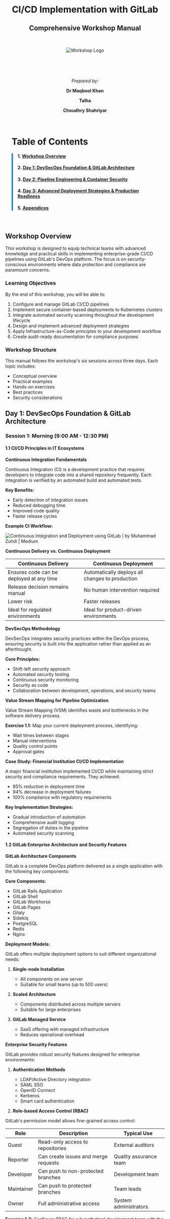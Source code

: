 # 

<div style="text-align: center; margin-top: 25%;">

# CI/CD Implementation with GitLab

## Comprehensive Workshop Manual

<br>

![Workshop Logo](/home/magician/Downloads/git.webp)

<br>
<br>
<br>

*Prepared by:*

**Dr Maqbool Khan**

**Talha**

**Choudhry Shahriyar**

</div>

<div style="page-break-after: always;"></div>

<div style="padding: 20px;">

# Table of Contents

<div style="border-left: 4px solid #0078D7; padding-left: 15px;">

#### 1. [Workshop Overview](#workshop-overview)

#### 2. [Day 1: DevSecOps Foundation & GitLab Architecture](#day-1-devsecops-foundation--gitlab-architecture)

#### 3. [Day 2: Pipeline Engineering & Container Security](#day-2-pipeline-engineering--container-security)

#### 4. [Day 3: Advanced Deployment Strategies & Production Readiness](#day-3-advanced-deployment-strategies--production-readiness)

#### 5. [Appendices](#appendices)

</div>

</div>
<div style="page-break-after: always;"></div>

## Workshop Overview

This  workshop is designed to equip technical teams with advanced knowledge and practical skills in implementing enterprise-grade CI/CD pipelines using GitLab's DevOps platform. The focus is on security-conscious environments where data protection and compliance are paramount concerns.

### Learning Objectives

By the end of this workshop, you will be able to:

1. Configure and manage GitLab CI/CD pipelines
2. Implement secure container-based deployments to Kubernetes clusters
3. Integrate automated security scanning throughout the development lifecycle
4. Design and implement advanced deployment strategies
5. Apply Infrastructure-as-Code principles to your development workflow
6. Create audit-ready documentation for compliance purposes

### Workshop Structure

This manual follows the workshop's six sessions across three days. Each topic includes:

- Conceptual overview
- Practical examples
- Hands-on exercises
- Best practices
- Security considerations

<div style="page-break-after: always;"></div>

## Day 1: DevSecOps Foundation & GitLab Architecture

### Session 1: Morning (9:00 AM - 12:30 PM)

#### 1.1 CI/CD Principles in IT Ecosystems

**Continuous Integration Fundamentals**

Continuous Integration (CI) is a development practice that requires developers to integrate code into a shared repository frequently. Each integration is verified by an automated build and automated tests.

**Key Benefits:**

- Early detection of integration issues
- Reduced debugging time
- Improved code quality
- Faster release cycles

**Example CI Workflow:**

![Continuous Integration and Deployment using GitLab | by Muhammad Zuhdi |  Medium](https://miro.medium.com/v2/resize:fit:1200/0*dm8eB5A5Ho70BJFe.png)

**Continuous Delivery vs. Continuous Deployment**

| Continuous Delivery                      | Continuous Deployment                           |
| ---------------------------------------- | ----------------------------------------------- |
| Ensures code can be deployed at any time | Automatically deploys all changes to production |
| Release decision remains manual          | No human intervention required                  |
| Lower risk                               | Faster releases                                 |
| Ideal for regulated environments         | Ideal for product-driven environments           |

**DevSecOps Methodology**

DevSecOps integrates security practices within the DevOps process, ensuring security is built into the application rather than applied as an afterthought.

**Core Principles:**

- Shift-left security approach
- Automated security testing
- Continuous security monitoring
- Security as code
- Collaboration between development, operations, and security teams

**Value Stream Mapping for Pipeline Optimization**

Value Stream Mapping (VSM) identifies waste and bottlenecks in the software delivery process.

**Exercise 1.1:** Map your current deployment process, identifying:

- Wait times between stages
- Manual interventions
- Quality control points
- Approval gates

**Case Study: Financial Institution CI/CD Implementation**

A major financial institution implemented CI/CD while maintaining strict security and compliance requirements. They achieved:

- 85% reduction in deployment time
- 94% decrease in deployment failures
- 100% compliance with regulatory requirements

**Key Implementation Strategies:**

- Gradual introduction of automation
- Comprehensive audit logging
- Segregation of duties in the pipeline
- Automated security scanning

<div style="page-break-after: always;"></div>

#### 1.2 GitLab Enterprise Architecture and Security Features

**GitLab Architecture Components**

GitLab is a complete DevOps platform delivered as a single application with the following key components:

**Core Components:**

- GitLab Rails Application
- GitLab Shell
- GitLab Workhorse
- GitLab Pages
- Gitaly
- Sidekiq
- PostgreSQL
- Redis
- Nginx

**Deployment Models:**

GitLab offers multiple deployment options to suit different organizational needs:

1. **Single-node Installation**
   
   - All components on one server
   - Suitable for small teams (up to 500 users)

2. **Scaled Architecture**
   
   - Components distributed across multiple servers
   - Suitable for large enterprises

3. **GitLab Managed Service**
   
   - SaaS offering with managed infrastructure
   - Reduces operational overhead

**Enterprise Security Features**

GitLab provides robust security features designed for enterprise environments:

1. **Authentication Methods**
   
   - LDAP/Active Directory integration
   - SAML SSO
   - OpenID Connect
   - Kerberos
   - Smart card authentication

2. **Role-based Access Control (RBAC)**

GitLab's permission model allows fine-grained access control:

| Role       | Description                          | Typical Use            |
| ---------- | ------------------------------------ | ---------------------- |
| Guest      | Read-only access to repositories     | External auditors      |
| Reporter   | Can create issues and merge requests | Quality assurance team |
| Developer  | Can push to non-protected branches   | Development team       |
| Maintainer | Can push to protected branches       | Team leads             |
| Owner      | Full administrative access           | System administrators  |

**Exercise 1.2:** Configure RBAC for a hypothetical development team with the following roles:

- Senior Developer (needs to approve merge requests)
- Junior Developers (can submit code but not approve)
- Security Analyst (needs to review but not modify code)
- Operations Engineer (needs deployment access)

**Secrets Management**

GitLab provides several methods for secure secrets management:

1. **CI/CD Variables**
   
   - Project-level variables
   - Group-level variables
   - Instance-level variables
   - Protected variables (masked in logs)

2. **Integration with External Secret Managers**
   
   - HashiCorp Vault
   - AWS Secrets Manager
   - Azure Key Vault

**Example: Configuring Protected Variables**

```yaml
# In .gitlab-ci.yml
variables:
  # Regular variable
  API_URL: "https://api.example.com"

  # Protected and masked variable (defined in GitLab UI)
  # API_TOKEN: "secret-token"

job:
  script:
    - curl -H "Authorization: Bearer $API_TOKEN" $API_URL
```

**Audit Logging and Compliance Reporting**

GitLab Enterprise Edition provides comprehensive audit logs:

- User authentication events
- Project creation/deletion
- Permission changes
- Push events
- Merge request approvals

**Example Audit Log Entry:**

```json
{
  "author_id": 42,
  "author_name": "Jane Smith",
  "entity_id": 123,
  "entity_type": "Project",
  "action": "create",
  "target_id": 456,
  "target_type": "MergeRequest",
  "created_at": "2023-06-15T14:32:10Z"
}
```

<div style="page-break-after: always;"></div>

#### 1.3 Pipeline Components and Infrastructure-as-Code (IaC) Methodologies

**GitLab CI/CD Pipeline Architecture**

A GitLab CI/CD pipeline consists of:

1. **Stages**: Sequential groups of jobs
2. **Jobs**: Individual units of work
3. **Runners**: Agents that execute jobs
4. **Artifacts**: Files produced by jobs
5. **Cache**: Temporary storage between jobs

**Basic Pipeline Structure:**

```yaml
stages:
  - build
  - test
  - deploy

build_job:
  stage: build
  script:
    - echo "Building the application..."
    - make build

test_job:
  stage: test
  script:
    - echo "Running tests..."
    - make test

deploy_job:
  stage: deploy
  script:
    - echo "Deploying application..."
    - make deploy
```

**YAML Configuration Syntax Fundamentals**

GitLab CI/CD uses YAML for pipeline configuration:

```yaml
# Basic job structure
job_name:
  stage: stage_name
  script:
    - command1
    - command2

  # Job control
  only:
    - main
  except:
    - tags

  # Dependencies
  dependencies:
    - another_job

  # Artifacts
  artifacts:
    paths:
      - path/to/artifact
    expire_in: 1 week
```

**Infrastructure-as-Code Principles**

Infrastructure-as-Code (IaC) treats infrastructure configuration as software:

**Key Benefits:**

- Version-controlled infrastructure
- Repeatable deployments
- Self-documenting configurations
- Consistent environments

**Popular IaC Tools:**

- Terraform
- Ansible
- Kubernetes Manifests
- CloudFormation
- Pulumi

**Exercise 1.3:** Create a basic GitLab CI pipeline for a sample application that includes:

- Building a Docker image
- Running unit tests
- Deploying to a staging environment

<div style="page-break-after: always;"></div>

### Session 2: Afternoon (1:30 PM - 5:00 PM)

#### 2.1 Hands-on: GitLab Instance Configuration

**Setting up GitLab with Security Hardening**

**Initial Setup Considerations:**

- Hardware requirements
- Network configuration
- TLS certificate implementation
- Backup strategy

**Security Hardening Checklist:**

1. **Network Security**
   
   - Configure HTTPS with strong cipher suites
   - Implement IP restrictions where appropriate
   - Use a Web Application Firewall (WAF)

2. **Authentication Security**
   
   - Enable 2FA enforcement
   - Implement strong password policies
   - Configure session timeout values

3. **Application Security**
   
   - Disable features not in use
   - Update to latest version
   - Configure rate limiting

**User Management and Organization Structure**

GitLab organization structure follows this hierarchy:

1. **Instance**
   
   - Contains all users and groups
   - Managed by instance administrators

2. **Groups**
   
   - Contains projects and subgroups
   - Allows sharing resources across projects

3. **Projects**
   
   - Contains code repositories
   - Has its own CI/CD configuration

**Best Practices for Organization Structure:**

- Create groups based on business units
- Use subgroups for teams within business units
- Create projects for individual applications
- Use consistent naming conventions

**Example: Organization Structure for Enterprise**

```
Instance
├── Security (Group)
│   ├── Vulnerability Management (Subgroup)
│   │   ├── Scanner (Project)
│   │   └── Dashboard (Project)
│   └── Compliance (Subgroup)
│       ├── Reports (Project)
│       └── Auditing (Project)
├── Development (Group)
│   ├── Frontend (Subgroup)
│   │   ├── Web Application (Project)
│   │   └── Mobile Application (Project)
│   └── Backend (Subgroup)
│       ├── API (Project)
│       └── Database (Project)
└── Operations (Group)
    ├── Infrastructure (Subgroup)
    │   ├── Terraform Modules (Project)
    │   └── Ansible Playbooks (Project)
    └── Monitoring (Subgroup)
        ├── Prometheus Configuration (Project)
        └── Grafana Dashboards (Project)
```

**Exercise 2.1:** Design an organizational structure for your projects, considering:

- Current team structure
- Project dependencies
- Access control requirements
- Resource sharing needs

**Project Configuration and Visibility Settings**

GitLab projects have different visibility levels:

1. **Private**
   
   - Only project members can access
   - Most secure option
   - Default for sensitive projects

2. **Internal**
   
   - All authenticated users can access
   - Good for internal libraries
   - Not for sensitive information

3. **Public**
   
   - Anyone can access
   - Suitable for open-source projects
   - Highest visibility risk

**Project Settings Checklist:**

- Set appropriate visibility level
- Configure merge request settings
- Set up protected branches
- Configure issue management
- Set up CI/CD variables

**Backup and Disaster Recovery Configuration**

GitLab backup strategies:

1. **Built-in Backup Tool**
   
   ```bash
   # Create a backup
   sudo gitlab-backup create
   
   # Restore from backup
   sudo gitlab-backup restore BACKUP=timestamp_of_backup
   ```

2. **Storage-level Backups**
   
   - Volume snapshots
   - Replication to secondary storage
   - Offsite backup copies

**Disaster Recovery Plan Components:**

- Regular testing of backups
- Documented recovery procedures
- Recovery time objectives (RTO)
- Recovery point objectives (RPO)
- Geo-replication for high availability

<div style="page-break-after: always;"></div>

#### 2.2 Runner Deployment with Hardened Security Profiles

**GitLab Runner Architecture**

GitLab Runners are the agents that execute CI/CD jobs:

![Using SSH Private Keys with GitLab Runner | Parvaiz Ahmad](https://ik.imagekit.io/yhmzg9hf6/gitlab-runner.png?updatedAt=1724906195090)

**Runner Types:**

1. **Shared Runners**
   
   - Available to all projects
   - Managed by instance administrators
   - Suitable for general-purpose jobs

2. **Group Runners**
   
   - Available to all projects in a group
   - Managed by group administrators
   - Good for team-specific resources

3. **Project Runners**
   
   - Available only to specific projects
   - Managed by project maintainers
   - Ideal for project-specific requirements

**Execution Environments:**

1. **Shell Executor**
   
   - Runs directly on the runner machine
   - Simple but less isolated
   - Limited security features

2. **Docker Executor**
   
   - Runs each job in a container
   - Better isolation
   - More consistent environment

3. **Kubernetes Executor**
   
   - Runs each job in a Kubernetes pod
   - Excellent scalability
   - Strong isolation

**Example: Runner Registration**

```bash
# Register a new runner
gitlab-runner register \
  --url "https://gitlab.example.com/" \
  --registration-token "PROJECT_REGISTRATION_TOKEN" \
  --description "Secured Docker Runner" \
  --executor "docker" \
  --docker-image "alpine:latest" \
  --tag-list "docker,secure" \
  --run-untagged="false" \
  --locked="true"
```

**Runner Security Hardening Techniques**

1. **Isolation Strategies**
   
   - Use containers or VMs for job execution
   - Implement network isolation
   - Use ephemeral runners when possible

2. **Access Control**
   
   - Run with minimal permissions
   - Use dedicated service accounts
   - Implement strict firewall rules

3. **Secrets Management**
   
   - Use GitLab's protected variables
   - Implement secrets rotation
   - Consider using external secret managers

**Exercise 2.2:** Configure a secure GitLab runner with:

- Docker executor
- Resource constraints
- Security hardening
- Appropriate network isolation

<div style="page-break-after: always;"></div>

#### 2.3 Repository Structure and Branch Protection Policies

**Repository Organization Best Practices**

1. **Repository Structure**
   
   - Keep repositories focused on a single component
   - Document structure in README.md
   - Use consistent patterns across projects

2. **File Organization**
   
   - Organize by feature or module
   - Keep configuration separate from code
   - Use consistent naming conventions

3. **Documentation**
   
   - Maintain up-to-date README files
   - Document architecture decisions
   - Include setup and contribution guidelines

**Example: Standard Repository Structure**

```
project/
├── .gitlab/
│   └── issue_templates/
│       ├── bug.md
│       └── feature.md
├── .gitlab-ci.yml
├── src/
│   ├── main/
│   │   └── ...
│   └── test/
│       └── ...
├── docs/
│   ├── architecture.md
│   └── contributing.md
├── k8s/
│   ├── deployment.yaml
│   └── service.yaml
├── .gitignore
├── Dockerfile
└── README.md
```

**Implementing GitFlow and Branching Strategies**

GitFlow is a branching model that defines a strict branching pattern:

![GitFlow Model](https://nvie.com/img/git-model@2x.png)

**Key Branches:**

1. **Main/Master**
   
   - Contains production code
   - Never commit directly to this branch
   - Should always be deployable

2. **Develop**
   
   - Integration branch for features
   - Contains latest delivered development changes
   - May be unstable

3. **Feature Branches**
   
   - Created from develop
   - Merged back to develop
   - Used for new features

4. **Release Branches**
   
   - Created from develop
   - Merged to main and develop
   - Used for release preparation

5. **Hotfix Branches**
   
   - Created from main
   - Merged to main and develop
   - Used for urgent fixes

**Branch Protection Rules**

Branch protection rules prevent direct modifications to important branches:

**Common Protection Rules:**

- Require merge requests
- Require approval from code owners
- Require passing CI/CD pipeline
- Require resolved discussions
- Prevent force pushes

**Example: Branch Protection Configuration**

In GitLab UI:

1. Go to Settings > Repository
2. Expand Protected Branches
3. Add protection for main branch:
   - Allowed to merge: Maintainers
   - Allowed to push: No one
   - Require code owner approval: Yes
   - Require passing CI: Yes

**Exercise 2.3:** Set up a GitFlow branching strategy with appropriate branch protection rules for a sample project.

<div style="page-break-after: always;"></div>

## Day 2: Pipeline Engineering & Container Security

### Session 3: Morning (9:00 AM - 12:30 PM)

#### 3.1 YAML Pipeline Syntax and Configuration Best Practices

**Advanced YAML Syntax for Complex Pipelines**

GitLab CI/CD uses YAML for pipeline configuration, with several advanced features:

**1. Multi-line Strings**

```yaml
job_name:
  script:
    - |
      echo "This is a multi-line script that
      will be executed as a single command
      in the shell"
    - >
      echo "This is also multi-line but
      will be executed with all newlines
      replaced by spaces"
```

**2. Job Inheritance with Extends**

```yaml
.base_job: &base_job
  image: alpine:latest
  before_script:
    - echo "Preparing environment"

test_job:
  <<: *base_job  # Anchor reference
  script:
    - echo "Running tests"
```

**3. Includes for Modular Configuration**

```yaml
include:
  - local: '/templates/build.yml'  # From same repo
  - project: 'group/templates'     # From another project
    file: '/templates/test.yml'
  - template: 'Security/SAST.gitlab-ci.yml'  # GitLab template
```

**4. Advanced Conditions**

```yaml
job:
  script: echo "Running job"
  rules:
    - if: '$CI_PIPELINE_SOURCE == "merge_request_event"'
      when: manual
    - if: '$CI_COMMIT_BRANCH == "main"'
      when: always
    - when: never
```

**Pipeline Templates and Inheritance**

Templates allow reuse of pipeline configurations:

```yaml
# In /templates/build.yml
.build_template:
  stage: build
  script:
    - echo "Building application"
  artifacts:
    paths:
      - build/

# In .gitlab-ci.yml
include:
  - local: '/templates/build.yml'

build_job:
  extends: .build_template
  variables:
    BUILD_TYPE: "production"
```

**Variables, Anchors, and Aliases**

YAML anchors and aliases reduce duplication:

```yaml
variables:
  GLOBAL_VAR: "value"

.default_config: &default_config
  image: alpine:latest
  tags:
    - kubernetes

.ruby_config: &ruby_config
  <<: *default_config
  image: ruby:3.0

test:
  <<: *ruby_config
  script:
    - echo "Using $GLOBAL_VAR"
    - ruby -v
```

**Conditional Execution**

Control job execution based on conditions:

```yaml
job:
  script: echo "Running job"
  only:
    variables:
      - $CI_COMMIT_MESSAGE =~ /run-tests/
  except:
    - schedules
```

Or with the more powerful `rules` keyword:

```yaml
job:
  script: echo "Running job"
  rules:
    - if: '$CI_PIPELINE_SOURCE == "schedule"'
      when: never
    - if: '$CI_COMMIT_MESSAGE =~ /skip-tests/'
      when: never
    - if: '$CI_COMMIT_TAG'
      variables:
        DEPLOY_ENVIRONMENT: production
    - if: '$CI_COMMIT_BRANCH == "main"'
      variables:
        DEPLOY_ENVIRONMENT: staging
    - when: manual
```

**Exercise 3.1:** Create a complex pipeline with:

- Environment-specific variables
- Job inheritance
- Advanced conditions
- Modular configuration with includes

<div style="page-break-after: always;"></div>

#### 3.2 Stage Orchestration and Dependency Management

**Pipeline Stages and Job Dependencies**

Stages define the sequence of pipeline execution:

```yaml
stages:
  - build
  - test
  - security
  - deploy

build_job:
  stage: build
  script: echo "Building"

test_job:
  stage: test
  script: echo "Testing"
  needs:
    - build_job

security_job:
  stage: security
  script: echo "Security scanning"
  needs:
    - build_job

deploy_job:
  stage: deploy
  script: echo "Deploying"
  needs:
    - test_job
    - security_job
```

The `needs` keyword allows fine-grained control of job execution order, enabling advanced workflows like directed acyclic graphs (DAGs).

**Artifact Passing Between Stages**

Artifacts allow passing files between jobs:

```yaml
build:
  stage: build
  script:
    - mkdir -p build/
    - echo "Built artifact" > build/artifact.txt
  artifacts:
    paths:
      - build/
    expire_in: 1 week

test:
  stage: test
  script:
    - cat build/artifact.txt
    - echo "Tests passed" > test_results.txt
  artifacts:
    paths:
      - test_results.txt
    reports:
      junit: test_results.xml
```

**Caching Strategies**

Caching speeds up builds by reusing dependencies:

```yaml
cache:
  key: ${CI_COMMIT_REF_SLUG}
  paths:
    - node_modules/
    - .npm/

build:
  script:
    - npm ci
    - npm run build
```

**Cache Key Strategies:**

1. **Per-branch caching**
   
   ```yaml
   cache:
    key: ${CI_COMMIT_REF_SLUG}
   ```

2. **Per-job caching**
   
   ```yaml
   cache:
    key: $CI_JOB_NAME
   ```

3. **Composite keys**
   
   ```yaml
   cache:
    key: "$CI_JOB_NAME-$CI_COMMIT_REF_SLUG"
   ```

4. **Files-based keys**
   
   ```yaml
   cache:
    key:
      files:
        - package-lock.json
   ```

**Parallelization and Distributed Execution**

Run jobs in parallel with the `parallel` keyword:

```yaml
test:
  script:
    - npm test
  parallel: 3
```

For more complex parallelization:

```yaml
tests:
  script:
    - npm test -- --ci --jest-circus --coverage --testPathPattern="/$CI_NODE_INDEX/$CI_NODE_TOTAL"
  parallel:
    matrix:
      - TEST_TYPE:
        - unit
        - integration
        - e2e
```

**Exercise 3.2:** Design a pipeline with:

- Efficient caching strategy
- Artifact passing between jobs
- Parallelized test execution

<div style="page-break-after: always;"></div>

#### 3.3 Zero-trust Container Security Implementation

**Zero-trust Security Model Fundamentals**

Zero-trust security operates on the principle "never trust, always verify":

**Core Principles:**

- Verify every user/service
- Validate every device
- Limit access to resources
- Inspect and log all traffic
- Assume breach at all times

**Zero-trust in Container Environments:**

- Verify container images
- Validate runtime behavior
- Limit container privileges
- Inspect container communication
- Assume container compromise

**Container Security Best Practices**

1. **Build-time Security:**
   
   - Use minimal base images
   - Avoid running as root
   - Scan for vulnerabilities
   - Pin dependencies to specific versions
   - Remove unnecessary tools

2. **Deploy-time Security:**
   
   - Sign and verify images
   - Enforce admission control
   - Apply security policies

3. **Runtime Security:**
   
   - Implement network segmentation
   - Use seccomp and AppArmor profiles
   - Enable audit logging
   - Implement runtime threat detection

**Example: Secure Dockerfile**

```dockerfile
# Use specific version of minimal image
FROM alpine:3.14

# Create non-root user
RUN addgroup -S appgroup && adduser -S appuser -G appgroup

# Set working directory
WORKDIR /app

# Copy application files
COPY --chown=appuser:appgroup . /app/

# Install only required dependencies
RUN apk add --no-cache nodejs npm && \
    npm ci --production && \
    npm cache clean --force && \
    rm -rf /tmp/*

# Use non-root user
USER appuser

# Expose only necessary port
EXPOSE 3000

# Run with minimal capabilities
ENTRYPOINT ["node", "app.js"]
```

**Image Signing and Verification**

Image signing ensures container integrity:

1. **Cosign Signing**
   
   ```bash
   # Install cosign
   brew install cosign
   
   # Generate keys
   cosign generate-key-pair
   
   # Sign an image
   cosign sign --key cosign.key my-registry.io/my-app:latest
   
   # Verify an image
   cosign verify --key cosign.pub my-registry.io/my-app:latest
   ```

2. **Integration with GitLab**
   
   ```yaml
   # .gitlab-ci.yml
   sign_image:
    stage: sign
    script:
      - cosign sign --key ${COSIGN_KEY} ${CI_REGISTRY_IMAGE}:${CI_COMMIT_SHA}
    only:
      - main
   ```

**Runtime Security Monitoring**

Tools for container runtime security:

1. **Falco**
   
   - Open-source container runtime security
   - Detects unexpected behavior
   - Creates alerts for security violations

2. **Open Policy Agent (OPA)**
   
   - Policy-based security enforcement
   - Validates against defined rules
   - Integrates with Kubernetes

**Exercise 3.3:** Implement zero-trust security for a containerized application, including:

- Secure Dockerfile
- Image scanning in CI/CD
- Security policies
- Runtime monitoring

<div style="page-break-after: always;"></div>

### Session 4: Afternoon (1:30 PM - 5:00 PM)

#### 4.1 Hands-on: Docker Image Building with Multi-stage Optimization

**Dockerfile Best Practices for Security**

1. **Use Specific Tags**
   
   ```dockerfile
   # Bad: Uses latest tag
   FROM node:latest
   
   # Good: Uses specific version
   FROM node:16.14.2-alpine3.15
   ```

2. **Minimize Image Layers**
   
   ```dockerfile
   # Bad: Multiple RUN commands create many layers
   FROM node:16-alpine
   RUN apk update
   RUN apk add git
   RUN npm install
   
   # Good: Chain commands to reduce layers
   FROM node:16-alpine
   RUN apk update && \
      apk add git && \
      npm install
   ```

3. **Remove Unnecessary Tools**
   
   ```dockerfile
   # Don't install debugging tools in production
   RUN apk add --no-cache curl git # Avoid this
   
   # Install only what's needed
   RUN apk add --no-cache --virtual .build-deps \
      gcc make g++ && \
      npm ci && \
      apk del .build-deps
   ```

4. **Use Non-Root User**
   
   ```dockerfile
   # Create and use non-root user
   RUN adduser -D appuser
   USER appuser
   ```

5. **Set Filesystem Permissions**
   
   ```dockerfile
   COPY --chown=appuser:appuser . /app
   ```

**Multi-stage Builds for Size Optimization**

Multi-stage builds separate build environments from runtime environments:

```dockerfile
# Build stage
FROM node:16-alpine AS builder
WORKDIR /app
COPY package*.json ./
RUN npm ci
COPY . .
RUN npm run build

# Production stage
FROM nginx:1.21-alpine
COPY --from=builder /app/dist /usr/share/nginx/html
EXPOSE 80
CMD ["nginx", "-g", "daemon off;"]
```

Benefits:

- Smaller final image
- No build tools in production
- Reduced attack surface
- Cleaner separation of concerns

**Base Image Selection Criteria**

When selecting base images, consider:

1. **Security**
   
   - Official images with regular updates
   - Minimal distros (Alpine, Distroless)
   - Scanner trusted images

2. **Size**
   
   - Alpine vs. slim vs. distroless
   - Specific language versions
   - Specific distro versions

3. **Compatibility**
   
   - Required system libraries
   - Architecture support
   - Debugging capabilities

**Base Image Comparison:**

| Image Type             | Size    | Security                              | Pros               | Cons                           |
| ---------------------- | ------- | ------------------------------------- | ------------------ | ------------------------------ |
| Full (e.g., ubuntu)    | 300MB+  | More packages = larger attack surface | Complete toolset   | Large size                     |
| Slim (e.g., node:slim) | 150MB+  | Reduced packages                      | Good balance       | Still includes package manager |
| Alpine                 | 5-30MB  | Minimal packages                      | Very small         | Different libc implementation  |
| Distroless             | 20-80MB | No shell, package manager             | Excellent security | Hard to debug                  |

**Exercise 4.1:** Create a multi-stage Dockerfile for a sample application that:

- Uses appropriate base images
- Implements security best practices
- Minimizes final image size
- Runs as non-root user

<div style="page-break-after: always;"></div>

#### 4.2 Vulnerability Scanning Integration (Trivy, Anchore)

**Container Image Vulnerability Scanning**

Vulnerability scanning identifies security issues in container images:

**Key Benefits:**

- Early detection of vulnerabilities
- Prevention of known exploits
- Compliance with security policies
- Documentation of security posture

**Common Vulnerability Sources:**

- OS packages (apt, apk, rpm)
- Language dependencies (npm, pip, gem)
- Application frameworks
- Custom application code

**Setting Security Thresholds and Quality Gates**

Define security thresholds to block risky deployments:

```yaml
container_scanning:
  script:
    # Fail on critical vulnerabilities
    - trivy image --exit-code 1 --severity CRITICAL ${CI_REGISTRY_IMAGE}:${CI_COMMIT_SHA}
    # Generate report for high vulnerabilities but don't fail
    - trivy image --exit-code 0 --severity HIGH ${CI_REGISTRY_IMAGE}:${CI_COMMIT_SHA}
  allow_failure: false  # This makes the pipeline fail if the job fails
```

**Remediation Workflows for Identified Vulnerabilities**

Create effective remediation processes:

1. **Automated Dependency Updates**
   
   ```yaml
   dependency_update:
    stage: build
    script:
      - npm audit fix
      - git config user.name "Dependency Bot"
      - git config user.email "dependencybot@example.com"
      - git add package*.json
      - git commit -m "chore: update dependencies" || true
      - git push origin HEAD:${CI_COMMIT_REF_NAME}
    only:
      - schedules
   ```

2. **Security Issue Tracking**
   
   ```yaml
   create_security_issue:
    stage: report
    script:
      - |
        if [ -f trivy-report.json ]; then
          python3 create_issues.py trivy-report.json
        fi
    when: on_failure
   ```

**Exercise 4.2:** Implement a complete vulnerability scanning pipeline with:

- Multiple scanning tools (Trivy, Grype, etc.)
- Different thresholds for different environments
- Automatic issue creation for vulnerabilities
- Remediation tracking

<div style="page-break-after: always;"></div>

#### 4.3 Artifact Management and Versioning Strategies

**GitLab Package Registry Configuration**

GitLab Package Registry stores build artifacts:

1. **Registry Setup**
   
   ```yaml
   # .gitlab-ci.yml for npm packages
   publish:
    stage: deploy
    script:
      - echo "@${CI_PROJECT_ROOT_NAMESPACE}:registry=${CI_API_V4_URL}/projects/${CI_PROJECT_ID}/packages/npm/" > .npmrc
      - echo "${CI_API_V4_URL}/projects/${CI_PROJECT_ID}/packages/npm/:_authToken=${CI_JOB_TOKEN}" >> .npmrc
      - npm publish
    only:
      - tags
   ```

2. **Container Registry**
   
   ```yaml
   # .gitlab-ci.yml for container images
   build_container:
    stage: build
    image: docker:20.10.16
    services:
      - docker:20.10.16-dind
    script:
      - docker login -u $CI_REGISTRY_USER -p $CI_REGISTRY_PASSWORD $CI_REGISTRY
      - docker build -t $CI_REGISTRY_IMAGE:$CI_COMMIT_SHA .
      - docker push $CI_REGISTRY_IMAGE:$CI_COMMIT_SHA
      - if [[ "$CI_COMMIT_BRANCH" == "main" ]]; then
      -   docker tag $CI_REGISTRY_IMAGE:$CI_COMMIT_SHA $CI_REGISTRY_IMAGE:latest
      -   docker push $CI_REGISTRY_IMAGE:latest
      - fi
   ```

**Artifact Retention Policies**

Configure retention to manage storage:

```yaml
artifacts:
  paths:
    - dist/
  expire_in: 1 week  # Options: never, 30 mins, 1 day, 1 week, 1 month
```

For system-wide retention policies:

1. **Project Settings**
   
   - Settings > CI/CD > Artifacts > Expiration time

2. **Instance Settings** (for administrators)
   
   - Admin Area > Settings > CI/CD > Artifacts > Default expiration time

**Artifact Promotion Between Environments**

Promote artifacts through environments:

```yaml
stages:
  - build
  - test
  - staging
  - production

build_artifact:
  stage: build
  script:
    - npm ci
    - npm run build
  artifacts:
    paths:
      - dist/

deploy_staging:
  stage: staging
  script:
    - deploy_script.sh staging dist/
  environment:
    name: staging

deploy_production:
  stage: production
  script:
    - deploy_script.sh production dist/
  environment:
    name: production
  when: manual
  only:
    - main
```

**Dependency Management and Bill of Materials**

Track dependencies for security and compliance:

1. **Using SBOM Tools**
   
   ```yaml
   generate_sbom:
    stage: build
    script:
      - cyclonedx-npm --output bom.xml
    artifacts:
      paths:
        - bom.xml
   ```

2. **Dependency Locking**
   
   ```yaml
   validate_dependencies:
    stage: build
    script:
      - npm ci --package-lock-only
      - git diff --exit-code package-lock.json || (echo "Package lock changed. Please commit the updated lock file." && exit 1)
   ```

**Exercise 4.3:** Implement an artifact management strategy that includes:

- Semantic versioning for releases
- Artifact promotion workflow
- Software Bill of Materials (SBOM) generation
- Dependency locking and verification

<div style="page-break-after: always;"></div>

## Day 3: Advanced Deployment Strategies & Production Readiness

### Session 5: Morning (9:00 AM - 12:30 PM)

#### 5.1 Multi-environment Deployments with GitOps Workflows

**Environment Configuration Management**

Managing multiple environments requires careful configuration:

1. **Environment Definition**
   
   ```yaml
   # .gitlab-ci.yml
   deploy_dev:
    environment:
      name: development
      url: https://dev.example.com
   
   deploy_staging:
    environment:
      name: staging
      url: https://staging.example.com
   
   deploy_production:
    environment:
      name: production
      url: https://example.com
      on_stop: stop_production
   
   stop_production:
    environment:
      name: production
      action: stop
    when: manual
   ```

2. **Environment-specific Configuration**
   
   ```yaml
   # .gitlab-ci.yml
   .deploy_template: &deploy_template
    script:
      - deploy.sh --environment $CI_ENVIRONMENT_NAME
   
   deploy_dev:
    <<: *deploy_template
    environment:
      name: development
   
   deploy_staging:
    <<: *deploy_template
    environment:
      name: staging
   ```

**GitOps Principles and Implementation**

GitOps uses Git as the single source of truth for infrastructure:

**Key Principles:**

- Declarative configuration
- Version-controlled infrastructure
- Automated reconciliation
- Self-healing systems

**Implementation with Flux or ArgoCD:**

1. **ArgoCD Setup**
   
   ```yaml
   # GitLab CI job to install ArgoCD
   install_argocd:
    stage: setup
    script:
      - kubectl create namespace argocd
      - kubectl apply -n argocd -f https://raw.githubusercontent.com/argoproj/argo-cd/stable/manifests/install.yaml
   ```

2. **Application Definition**
   
   ```yaml
   # application.yaml
   apiVersion: argoproj.io/v1alpha1
   kind: Application
   metadata:
    name: my-app
    namespace: argocd
   spec:
    project: default
    source:
      repoURL: ${CI_REPOSITORY_URL}
      targetRevision: HEAD
      path: k8s
    destination:
      server: https://kubernetes.default.svc
      namespace: my-app
    syncPolicy:
      automated:
        prune: true
        selfHeal: true
   ```

3. **GitLab Integration**
   
   ```yaml
   deploy_with_gitops:
    stage: deploy
    script:
      - kubectl apply -f application.yaml
    environment:
      name: production
   ```

**Environment-specific Variables and Secrets**

Manage sensitive data securely:

1. **GitLab CI Variables**
   
   - Project Settings > CI/CD > Variables
   - Mark sensitive variables as "Protected" and "Masked"

2. **Environment Scoping**
   
   ```yaml
   # Set variables for specific environments
   variables:
    GLOBAL_VAR: "value for all environments"
   
   deploy_dev:
    variables:
      ENV_SPECIFIC_VAR: "dev value"
    environment:
      name: development
   
   deploy_prod:
    variables:
      ENV_SPECIFIC_VAR: "prod value"
    environment:
      name: production
   ```

3. **External Secret Management**
   
   ```yaml
   # Using Vault for secrets
   deploy:
    script:
      - vault read -field=api_key secret/my-app | kubectl create secret generic api-key --from-file=api_key=/dev/stdin
   ```

**Configuration Drift Detection and Remediation**

Detect and fix configuration drift:

1. **Drift Detection with ArgoCD**
   
   ```yaml
   check_drift:
    stage: verify
    script:
      - argocd app diff my-app --local k8s/
    allow_failure: true
   ```

2. **Automatic Remediation**
   
   ```yaml
   remediate_drift:
    stage: fix
    script:
      - argocd app sync my-app
    when: on_failure
   ```

**Exercise 5.1:** Set up a GitOps workflow with:

- Multiple environment configurations
- Secure secret management
- Configuration drift detection
- Automated remediation

<div style="page-break-after: always;"></div>

#### 5.2 Kubernetes Manifest Generation and Deployment Strategies

**Dynamic Kubernetes Manifest Generation**

Generate Kubernetes manifests dynamically:

1. **Using Templates**
   
   ```yaml
   # deployment.yaml.template
   apiVersion: apps/v1
   kind: Deployment
   metadata:
    name: ${APP_NAME}
   spec:
    replicas: ${REPLICAS}
    selector:
      matchLabels:
        app: ${APP_NAME}
    template:
      metadata:
        labels:
          app: ${APP_NAME}
      spec:
        containers:
        - name: ${APP_NAME}
          image: ${IMAGE_URL}:${IMAGE_TAG}
          ports:
          - containerPort: 80
   ```

2. **Template Processing in CI/CD**
   
   ```yaml
   generate_manifests:
    stage: prepare
    script:
      - export APP_NAME=my-app
      - export REPLICAS=3
      - export IMAGE_URL=$CI_REGISTRY_IMAGE
      - export IMAGE_TAG=$CI_COMMIT_SHA
      - envsubst < deployment.yaml.template > deployment.yaml
    artifacts:
      paths:
        - deployment.yaml
   ```

**Helm Chart Integration with GitLab**

Helm is a Kubernetes package manager:

1. **Basic Helm Chart Structure**
   
   ```
   mychart/
   ├── Chart.yaml
   ├── values.yaml
   ├── templates/
   │   ├── deployment.yaml
   │   ├── service.yaml
   │   └── ingress.yaml
   └── charts/
   ```

2. **GitLab CI Integration**
   
   ```yaml
   deploy_helm:
    stage: deploy
    image: alpine/helm:3.9.0
    script:
      - helm upgrade --install my-release ./mychart \
          --set image.repository=$CI_REGISTRY_IMAGE \
          --set image.tag=$CI_COMMIT_SHA \
          --namespace $CI_ENVIRONMENT_SLUG
    environment:
      name: production
   ```

**Blue/Green Deployment Implementation**

Blue/green deployment maintains two identical environments:

1. **Kubernetes Implementation**
   
   ```yaml
   # Create new (green) deployment
   deploy_green:
    stage: deploy
    script:
      - kubectl apply -f deployment-green.yaml
      - kubectl wait --for=condition=available deployment/myapp-green --timeout=300s
   
   # Test green deployment
   test_green:
    stage: test
    script:
      - curl -f http://myapp-green.internal/healthz
   
   # Switch traffic to green deployment
   switch_to_green:
    stage: switch
    script:
      - kubectl apply -f service-green.yaml
   
   # Delete old (blue) deployment
   delete_blue:
    stage: cleanup
    script:
      - kubectl delete -f deployment-blue.yaml
    when: manual
   ```

2. **Service Switching**
   
   ```yaml
   # service.yaml
   apiVersion: v1
   kind: Service
   metadata:
    name: myapp
   spec:
    selector:
      app: myapp
      version: green  # Switch between blue/green
    ports:
    - port: 80
      targetPort: 8080
   ```

**Canary Release Strategies**

Canary releases gradually shift traffic to new versions:

1. **Using Kubernetes Service Mesh (Istio)**
   
   ```yaml
   # virtual-service.yaml
   apiVersion: networking.istio.io/v1alpha3
   kind: VirtualService
   metadata:
    name: myapp
   spec:
    hosts:
    - myapp.example.com
    http:
    - route:
      - destination:
          host: myapp-v1
          subset: v1
        weight: 90
      - destination:
          host: myapp-v2
          subset: v2
        weight: 10
   ```

2. **GitLab Progressive Deployment**
   
   ```yaml
   deploy_canary:
    stage: deploy
    script:
      - kubectl apply -f deployment-canary.yaml
      - kubectl scale --replicas=1 deployment/myapp-canary
    environment:
      name: production
      url: https://example.com
   
   incremental_rollout:
    stage: rollout
    script:
      - kubectl scale --replicas=5 deployment/myapp-canary
      - kubectl scale --replicas=15 deployment/myapp-stable
    when: manual
   
   complete_rollout:
    stage: rollout
    script:
      - kubectl scale --replicas=20 deployment/myapp-canary
      - kubectl scale --replicas=0 deployment/myapp-stable
    when: manual
   ```

**Exercise 5.2:** Implement a deployment strategy with:

- Dynamic Kubernetes manifest generation
- Helm chart for application deployment
- Blue/green deployment option
- Canary release capability

<div style="page-break-after: always;"></div>

#### 5.3 Automated Rollback Mechanisms and Canary Deployments

**Automated Health Checks and Monitoring**

Implement health checks to detect deployment issues:

1. **Kubernetes Probes**
   
   ```yaml
   # deployment.yaml
   spec:
    template:
      spec:
        containers:
        - name: myapp
          image: myapp:latest
          livenessProbe:
            httpGet:
              path: /health
              port: 8080
            initialDelaySeconds: 30
            periodSeconds: 10
          readinessProbe:
            httpGet:
              path: /ready
              port: 8080
            initialDelaySeconds: 5
            periodSeconds: 5
   ```

2. **CI/CD Integration**
   
   ```yaml
   deploy:
    script:
      - kubectl apply -f deployment.yaml
      - kubectl rollout status deployment/myapp --timeout=300s
   
   verify_health:
    script:
      - for i in {1..12}; do
      -   STATUS=$(curl -s -o /dev/null -w "%{http_code}" https://myapp.example.com/health)
      -   if [ "$STATUS" = "200" ]; then
      -     echo "Health check passed"
      -     exit 0
      -   fi
      -   sleep 10
      - done
      - echo "Health check failed"
      - exit 1
   ```

**Rollback Trigger Criteria and Implementation**

Define when and how to trigger rollbacks:

1. **Automatic Rollback Conditions**
   
   - Health check failure
   - Error rate threshold exceeded
   - Performance degradation
   - Custom metrics thresholds

2. **Kubernetes Rollback Implementation**
   
   ```yaml
   deploy:
    script:
      - kubectl apply -f deployment.yaml
      - kubectl rollout status deployment/myapp --timeout=300s || kubectl rollout undo deployment/myapp
   ```

**Progressive Traffic Shifting Techniques**

Implement gradual traffic shifting:

1. **Using Istio**
   
   ```yaml
   # Initial deployment - 100% to v1
   apiVersion: networking.istio.io/v1alpha3
   kind: VirtualService
   metadata:
    name: myapp
   spec:
    hosts:
    - myapp.example.com
    http:
    - route:
      - destination:
          host: myapp
          subset: v1
        weight: 100
   ```
   
   ```yaml
   # 90/10 split
   apiVersion: networking.istio.io/v1alpha3
   kind: VirtualService
   metadata:
    name: myapp
   spec:
    hosts:
    - myapp.example.com
    http:
    - route:
      - destination:
          host: myapp
          subset: v1
        weight: 90
      - destination:
          host: myapp
          subset: v2
        weight: 10
   ```

**Feature Flags for Risk Mitigation**

Feature flags decouple deployment from feature activation:

1. **Implementation with Feature Flag Service**
   
   ```javascript
   // Application code
   if (featureFlags.isEnabled('new-payment-system')) {
    // New implementation
    processPaymentV2(order);
   } else {
    // Old implementation
    processPaymentV1(order);
   }
   ```

2. **GitLab Integration**
   
   ```yaml
   deploy:
    script:
      - kubectl apply -f deployment.yaml
      # Enable feature flag for internal users
      - curl -X PATCH https://feature-flags-api.example.com/flags/new-payment-system \
          -H "Content-Type: application/json" \
          -d '{"status": "enabled", "percentage": 10, "userGroups": ["internal"]}'
   
   enable_feature_all:
    script:
      - curl -X PATCH https://feature-flags-api.example.com/flags/new-payment-system \
          -H "Content-Type: application/json" \
          -d '{"status": "enabled", "percentage": 100}'
    when: manual
   ```

**Exercise 5.3:** Design a robust deployment system with:

- Comprehensive health checks
- Automated rollback mechanisms
- Progressive traffic shifting
- Feature flag integration

<div style="page-break-after: always;"></div>

### Session 6: Afternoon (1:30 PM - 5:00 PM)

#### 6.1 Hands-on: Complete Pipeline Implementation

**Integration of All Security Scanning Tools**

Combine multiple security tools for comprehensive protection:

```yaml
# Security stage jobs
dependency_scanning:
  stage: security
  script:
    - npm audit --json > npm-audit.json
  artifacts:
    paths:
      - npm-audit.json

container_scanning:
  stage: security
  image:
    name: aquasec/trivy:latest
    entrypoint: [""]
  script:
    - trivy image --format json --output trivy-results.json $CI_REGISTRY_IMAGE:$CI_COMMIT_SHA
  artifacts:
    paths:
      - trivy-results.json

sast:
  stage: security
  image: node:16-alpine
  script:
    - npm ci
    - npm install -g njsscan
    - njsscan . --json > njsscan-results.json
  artifacts:
    paths:
      - njsscan-results.json
```

**Multi-environment Deployment Configuration**

Configure environment-specific deployments:

```yaml
.deploy_template: &deploy_template
  extends: .k8s_deploy
  stage: deploy
  script:
    - sed -i "s|__IMAGE__|$CI_REGISTRY_IMAGE:$CI_COMMIT_SHA|g" k8s/$CI_ENVIRONMENT_NAME/deployment.yaml
    - kubectl apply -f k8s/$CI_ENVIRONMENT_NAME/deployment.yaml
    - kubectl rollout status deployment/myapp -n $CI_ENVIRONMENT_NAME --timeout=300s

deploy_dev:
  <<: *deploy_template
  environment:
    name: development
    url: https://dev.example.com
  rules:
    - if: '$CI_COMMIT_BRANCH != "main" && $CI_PIPELINE_SOURCE == "merge_request_event"'

deploy_staging:
  <<: *deploy_template
  environment:
    name: staging
    url: https://staging.example.com
  rules:
    - if: '$CI_COMMIT_BRANCH == "develop"'

deploy_production:
  <<: *deploy_template
  environment:
    name: production
    url: https://example.com
  when: manual
  rules:
    - if: '$CI_COMMIT_BRANCH == "main"'
```

**Pipeline Performance Optimization**

Optimize pipeline execution time:

1. **Efficient Caching**
   
   ```yaml
   # Cache node_modules based on package-lock.json
   cache:
    key:
      files:
        - package-lock.json
    paths:
      - node_modules/
    policy: pull-push
   ```

2. **Parallelizing Jobs**
   
   ```yaml
   test:
    parallel: 4
    script:
      - npm test -- --split=4 --chunk=$CI_NODE_INDEX
   ```

3. **Optimized Docker Builds**
   
   ```yaml
   build:
    script:
      - docker build --cache-from $CI_REGISTRY_IMAGE:latest -t $CI_REGISTRY_IMAGE:$CI_COMMIT_SHA .
   ```

**Exercise 6.1:** Build a complete CI/CD pipeline for a sample application that includes:

- Build, test, and security stages
- Multi-environment deployment
- Performance optimizations
- Robust error handling

<div style="page-break-after: always;"></div>

#### 6.2 Compliance Automation and Audit Trail Implementation

**Compliance Requirements for Regulated Systems**

Regulated systems must adhere to various standards:

| Regulation | Key Requirements                                                       |
| ---------- | ---------------------------------------------------------------------- |
| ISO 27001  | Information security management                                        |
| SOC 2      | Security, availability, processing integrity, confidentiality, privacy |
| GDPR       | Data protection and privacy                                            |
| HIPAA      | Health information privacy                                             |
| PCI DSS    | Payment card data security                                             |

**Common Compliance Requirements:**

- Access control
- Change management
- Audit trails
- Data protection
- Incident response
- Risk assessment

**Automated Compliance Checking**

Implement automated compliance checks:

```yaml
compliance_check:
  stage: security
  image: compliance-scanner:latest
  script:
    - scan-compliance --standard iso27001 --output compliance-report.json
    - if [ $(jq '.violations | length' compliance-report.json) -gt 0 ]; then
        echo "Compliance violations detected"
        exit 1
      fi
  artifacts:
    paths:
      - compliance-report.json
```

**Policy as Code:**

```yaml
# Using Open Policy Agent (OPA)
opa_check:
  stage: security
  image: openpolicyagent/opa:latest
  script:
    - opa eval --input deployment.yaml --data policy.rego data.kubernetes.admission.deny > violations.json
    - if [ $(jq 'length' violations.json) -gt 0 ]; then
        echo "Policy violations detected"
        exit 1
      fi
  artifacts:
    paths:
      - violations.json
```

**Comprehensive Audit Trail Implementation**

Implement detailed audit trails:

1. **GitLab Audit Events**
   
   - Enable audit logging in GitLab settings
   - Configure log forwarding to SIEM system

2. **Kubernetes Audit Logging**
   
   ```yaml
   # kube-apiserver configuration
   apiVersion: v1
   kind: Pod
   metadata:
    name: kube-apiserver
   spec:
    containers:
    - command:
      - kube-apiserver
      - --audit-log-path=/var/log/kubernetes/audit.log
      - --audit-log-maxage=30
      - --audit-log-maxbackup=10
      - --audit-log-maxsize=100
      - --audit-policy-file=/etc/kubernetes/audit-policy.yaml
      # Other arguments...
   ```

**Evidence Collection and Reporting**

Collect and preserve compliance evidence:

```yaml
collect_evidence:
  stage: compliance
  script:
    - mkdir -p evidence
    - cp build-info.json evidence/
    - cp test-results.xml evidence/
    - cp security-report.html evidence/
    - cp compliance-report.json evidence/
    - cp deployment-logs.txt evidence/
    - tar -czf evidence.tar.gz evidence/
  artifacts:
    paths:
      - evidence.tar.gz
    expire_in: 1 year
```

**Compliance Documentation Automation**

Generate compliance documentation automatically:

```yaml
generate_compliance_docs:
  stage: compliance
  script:
    - compliance-doc-gen --template soc2-template.md --evidence evidence/ --output compliance-report.md
  artifacts:
    paths:
      - compliance-report.md
```

**Exercise 6.2:** Implement a compliance automation system that includes:

- Automated policy checking
- Comprehensive audit trail
- Evidence collection
- Automated documentation generation

<div style="page-break-after: always;"></div>

#### 6.3 Performance Optimization and Observability Integration

**Pipeline Performance Metrics and Benchmarks**

Track and analyze pipeline performance:

1. **Key Metrics**
   
   - Total pipeline duration
   - Stage durations
   - Job durations
   - Queue time
   - Success/failure rates

2. **Benchmark Collection**
   
   ```yaml
   .performance_benchmark:
    before_script:
      - STAGE_START_TIME=$(date +%s)
    after_script:
      - STAGE_END_TIME=$(date +%s)
      - DURATION=$((STAGE_END_TIME - STAGE_START_TIME))
      - echo "Job duration: $DURATION seconds"
      - |
        curl -X POST https://metrics-api.example.com/pipeline-metrics \
          -H "Content-Type: application/json" \
          -d '{
            "pipeline_id": "'"$CI_PIPELINE_ID"'",
            "job_name": "'"$CI_JOB_NAME"'",
            "duration_seconds": '"$DURATION"',
            "timestamp": "'$(date -u +"%Y-%m-%dT%H:%M:%SZ")'"
          }'
   ```

**Build Time Optimization Techniques**

Optimize build times with these techniques:

1. **Efficient Docker Builds**
   
   - Use multi-stage builds
   - Optimize layer caching
   - Use .dockerignore file
   
   ```dockerfile
   # Optimized Dockerfile
   FROM node:16-alpine AS builder
   WORKDIR /app
   COPY package*.json ./
   RUN npm ci
   COPY . .
   RUN npm run build
   
   FROM nginx:alpine
   COPY --from=builder /app/dist /usr/share/nginx/html
   EXPOSE 80
   CMD ["nginx", "-g", "daemon off;"]
   ```

2. **Dependency Caching**
   
   ```yaml
   # Optimized dependency caching
   cache:
    key:
      files:
        - package-lock.json
    paths:
      - .npm/
    policy: pull-push
   
   build:
    script:
      - npm ci --cache .npm --prefer-offline
      - npm run build
   ```

3. **Parallel Job Execution**
   
   ```yaml
   test:
    script:
      - npm test
    parallel: 4
    matrix:
      - SUITE: [unit, integration, e2e, security]
   ```

**Integrating Observability Tools**

Integrate monitoring and observability:

1. **Prometheus Integration**
   
   ```yaml
   # prometheus.yml
   scrape_configs:
    - job_name: 'api'
      metrics_path: '/metrics'
      static_configs:
        - targets: ['api:8080']
   ```

2. **Grafana Dashboard Configuration**
   
   ```yaml
   # Grafana dashboard in CI/CD
   update_dashboard:
    stage: monitor
    image: curlimages/curl:latest
    script:
      - |
        curl -X POST https://grafana.example.com/api/dashboards/db \
          -H "Authorization: Bearer $GRAFANA_API_KEY" \
          -H "Content-Type: application/json" \
          -d @monitoring/dashboards/application-dashboard.json
   ```

**Deployment Metrics Collection and Visualization**

Track deployment-specific metrics:

```yaml
deploy:
  script:
    - DEPLOY_START_TIME=$(date +%s)
    - kubectl apply -f deployment.yaml
    - kubectl rollout status deployment/myapp
    - DEPLOY_END_TIME=$(date +%s)
    - DEPLOY_DURATION=$((DEPLOY_END_TIME - DEPLOY_START_TIME))
    - |
      curl -X POST https://metrics-api.example.com/deployment-metrics \
        -H "Content-Type: application/json" \
        -d '{
          "deployment_id": "'"$CI_PIPELINE_ID"'",
          "environment": "'"$CI_ENVIRONMENT_NAME"'",
          "duration_seconds": '"$DEPLOY_DURATION"',
          "timestamp": "'$(date -u +"%Y-%m-%dT%H:%M:%SZ")'",
          "successful": true
        }'
```

**Alerting and Notification Configuration**

Configure alerting for pipeline and deployment issues:

1. **Prometheus Alerting Rules**
   
   ```yaml
   # alerting_rules.yml
   groups:
   - name: deployment
    rules:
    - alert: HighErrorRate
      expr: sum(rate(http_requests_total{status=~"5.."}[5m])) / sum(rate(http_requests_total[5m])) > 0.05
      for: 2m
      labels:
        severity: critical
      annotations:
        summary: "High error rate detected"
        description: "Error rate is above 5% for the last 2 minutes"
   ```

**Exercise 6.3:** Implement a comprehensive observability solution with:

- Pipeline performance metrics collection
- Application monitoring integration
- Deployment tracking
- Automated alerting system

<div style="page-break-after: always;"></div>

## Appendices

### Appendix A: GitLab CI/CD Variable Reference

| Variable             | Description                      | Example                                  |
| -------------------- | -------------------------------- | ---------------------------------------- |
| CI_COMMIT_SHA        | Full commit SHA                  | 2293ada6b400935a1378653304eaf6221e0fdb8f |
| CI_COMMIT_SHORT_SHA  | First 8 characters of commit SHA | 2293ada6                                 |
| CI_COMMIT_REF_NAME   | Branch or tag name               | main                                     |
| CI_PIPELINE_ID       | Pipeline ID                      | 123456                                   |
| CI_JOB_ID            | Job ID                           | 123456789                                |
| CI_PROJECT_ID        | Project ID                       | 12345                                    |
| CI_PROJECT_NAME      | Project name                     | my-project                               |
| CI_PROJECT_PATH      | Namespace with project name      | group/project                            |
| CI_REGISTRY          | GitLab Container Registry URL    | registry.gitlab.com                      |
| CI_REGISTRY_IMAGE    | Registry image URL for project   | registry.gitlab.com/group/project        |
| CI_ENVIRONMENT_NAME  | Environment name                 | production                               |
| CI_REGISTRY_USER     | Registry username                | gitlab-ci-token                          |
| CI_REGISTRY_PASSWORD | Registry password                | [MASKED]                                 |

<div style="page-break-after: always;"></div>

### Troubleshooting Guide

**Common Pipeline Issues and Solutions**

| Issue                                | Possible Causes                         | Solutions                                               |
| ------------------------------------ | --------------------------------------- | ------------------------------------------------------- |
| Job timeout                          | Resource constraints, infinite loops    | Increase timeout, optimize code, check for logic errors |
| Job failing with "permission denied" | Missing access rights                   | Verify runner permissions, check file permissions       |
| Docker build fails                   | Connectivity issues, registry problems  | Check network connections, verify registry credentials  |
| Kubernetes deployment fails          | Invalid manifests, resource constraints | Validate YAML, check resource quotas                    |
| Pipeline hangs                       | Resource exhaustion, deadlocks          | Monitor runner resources, implement timeouts            |

**Debugging Techniques**

1. **Enable debug logs**
   
   ```yaml
   job:
    variables:
      CI_DEBUG_TRACE: "true"
    script:
      - ./deploy.sh
   ```

2. **Interactive debugging**
   
   ```yaml
   debug:
    script:
      - apk add openssh
      - mkdir -p ~/.ssh
      - echo "$SSH_PRIVATE_KEY" > ~/.ssh/id_rsa
      - chmod 600 ~/.ssh/id_rsa
      - ssh -p 22 user@debugger
    when: manual
   ```

3. **Artifact inspection**
   
   ```yaml
   job:
    script:
      - ./build.sh
      - ls -la > build_files.txt
    artifacts:
      paths:
        - build_files.txt
   ```

**Recovery Procedures**

1. **Pipeline Rollback**
   
   ```bash
   # Identify last successful commit
   git log --grep="Successful build"
   
   # Revert to previous state
   git revert <bad-commit-sha>
   git push origin HEAD:main
   ```

2. **Emergency Deployment Rollback**
   
   ```bash
   # Kubernetes rollback
   kubectl rollout undo deployment/myapp -n production
   
   # Verify rollback
   kubectl rollout status deployment/myapp -n production
   ```
